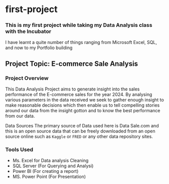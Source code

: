 # first-project
### This is my first project while taking my Data Analysis class with the Incubator
I have learnt a quite number of things ranging from Microsoft Excel, SQL, and now to my Portfolio building

## Project Topic: E-commerce Sale Analysis

### Project Overview
This Data Analysis Project aims to generate insight into the sales performance of the E-commerce sales for the year 2024. By analysing various parameters in the data received we seek to gather enough insight to make reasonable decisions which then enable us to tell compelling stories around our data from the insight gotton and to know the best performance from our data.

Data Sources
The primary source of Data used here is Data Sale.com and this is an open source data that can be freely downloaded from an open source online such as `Kaggle` or ``FRED`` or any other data repository sites.

### Tools Used
- Ms. Excel for Data analysis Cleaning
- SQL Server (For Querying and Analysi)
- Power BI (For creating a report)
- MS. Power Point (For Presentation) 
